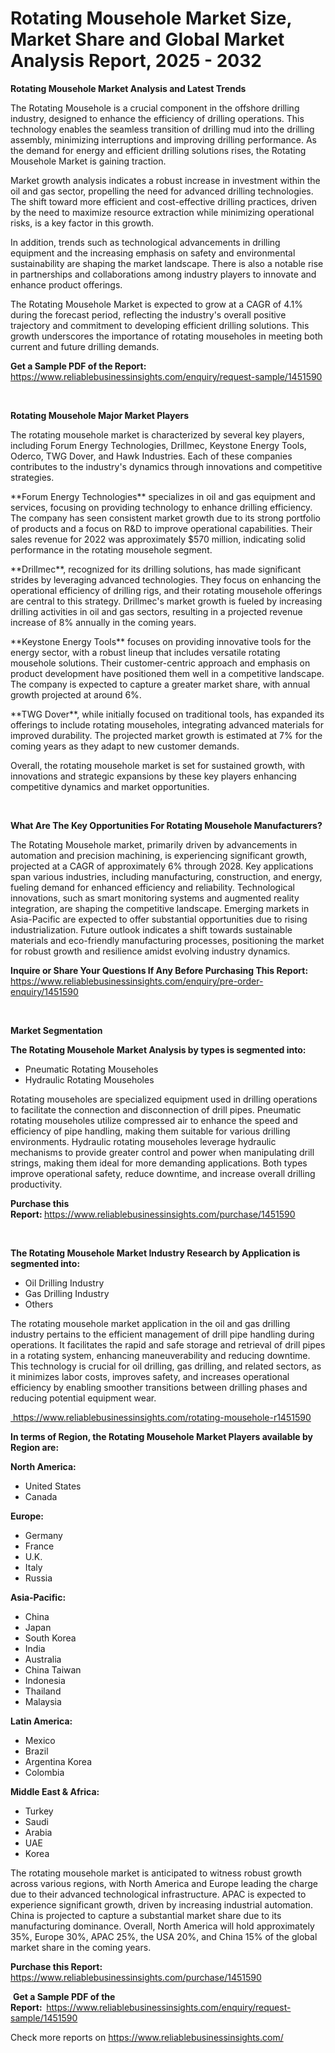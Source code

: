 <p><h1>Rotating Mousehole Market Size, Market Share and Global Market Analysis Report, 2025 - 2032</h1></p><p><strong>Rotating Mousehole Market Analysis and Latest Trends</strong></p>
<p><p>The Rotating Mousehole is a crucial component in the offshore drilling industry, designed to enhance the efficiency of drilling operations. This technology enables the seamless transition of drilling mud into the drilling assembly, minimizing interruptions and improving drilling performance. As the demand for energy and efficient drilling solutions rises, the Rotating Mousehole Market is gaining traction.</p><p>Market growth analysis indicates a robust increase in investment within the oil and gas sector, propelling the need for advanced drilling technologies. The shift toward more efficient and cost-effective drilling practices, driven by the need to maximize resource extraction while minimizing operational risks, is a key factor in this growth.</p><p>In addition, trends such as technological advancements in drilling equipment and the increasing emphasis on safety and environmental sustainability are shaping the market landscape. There is also a notable rise in partnerships and collaborations among industry players to innovate and enhance product offerings.</p><p>The Rotating Mousehole Market is expected to grow at a CAGR of 4.1% during the forecast period, reflecting the industry's overall positive trajectory and commitment to developing efficient drilling solutions. This growth underscores the importance of rotating mouseholes in meeting both current and future drilling demands.</p></p>
<p><strong>Get a Sample PDF of the Report:&nbsp;</strong> <a href="https://www.reliablebusinessinsights.com/enquiry/request-sample/1451590?utm_campaign=2716&utm_medium=2&utm_source=Github&utm_content=ia&utm_term=09042025&utm_id=rotating-mousehole">https://www.reliablebusinessinsights.com/enquiry/request-sample/1451590</a></p>
<p>&nbsp;</p>
<p><strong>Rotating Mousehole Major Market Players</strong></p>
<p><p>The rotating mousehole market is characterized by several key players, including Forum Energy Technologies, Drillmec, Keystone Energy Tools, Oderco, TWG Dover, and Hawk Industries. Each of these companies contributes to the industry's dynamics through innovations and competitive strategies.</p><p>**Forum Energy Technologies** specializes in oil and gas equipment and services, focusing on providing technology to enhance drilling efficiency. The company has seen consistent market growth due to its strong portfolio of products and a focus on R&D to improve operational capabilities. Their sales revenue for 2022 was approximately $570 million, indicating solid performance in the rotating mousehole segment.</p><p>**Drillmec**, recognized for its drilling solutions, has made significant strides by leveraging advanced technologies. They focus on enhancing the operational efficiency of drilling rigs, and their rotating mousehole offerings are central to this strategy. Drillmec's market growth is fueled by increasing drilling activities in oil and gas sectors, resulting in a projected revenue increase of 8% annually in the coming years.</p><p>**Keystone Energy Tools** focuses on providing innovative tools for the energy sector, with a robust lineup that includes versatile rotating mousehole solutions. Their customer-centric approach and emphasis on product development have positioned them well in a competitive landscape. The company is expected to capture a greater market share, with annual growth projected at around 6%.</p><p>**TWG Dover**, while initially focused on traditional tools, has expanded its offerings to include rotating mouseholes, integrating advanced materials for improved durability. The projected market growth is estimated at 7% for the coming years as they adapt to new customer demands.</p><p>Overall, the rotating mousehole market is set for sustained growth, with innovations and strategic expansions by these key players enhancing competitive dynamics and market opportunities.</p></p>
<p>&nbsp;</p>
<p><strong>What Are The Key Opportunities For Rotating Mousehole Manufacturers?</strong></p>
<p><p>The Rotating Mousehole market, primarily driven by advancements in automation and precision machining, is experiencing significant growth, projected at a CAGR of approximately 6% through 2028. Key applications span various industries, including manufacturing, construction, and energy, fueling demand for enhanced efficiency and reliability. Technological innovations, such as smart monitoring systems and augmented reality integration, are shaping the competitive landscape. Emerging markets in Asia-Pacific are expected to offer substantial opportunities due to rising industrialization. Future outlook indicates a shift towards sustainable materials and eco-friendly manufacturing processes, positioning the market for robust growth and resilience amidst evolving industry dynamics.</p></p>
<p><strong>Inquire or Share Your Questions If Any Before Purchasing This Report:</strong> <a href="https://www.reliablebusinessinsights.com/enquiry/pre-order-enquiry/1451590?utm_campaign=2716&utm_medium=2&utm_source=Github&utm_content=ia&utm_term=09042025&utm_id=rotating-mousehole">https://www.reliablebusinessinsights.com/enquiry/pre-order-enquiry/1451590</a></p>
<p>&nbsp;</p>
<p><strong>Market Segmentation</strong></p>
<p><strong>The Rotating Mousehole Market Analysis by types is segmented into:</strong></p>
<p><ul><li>Pneumatic Rotating Mouseholes</li><li>Hydraulic Rotating Mouseholes</li></ul></p>
<p><p>Rotating mouseholes are specialized equipment used in drilling operations to facilitate the connection and disconnection of drill pipes. Pneumatic rotating mouseholes utilize compressed air to enhance the speed and efficiency of pipe handling, making them suitable for various drilling environments. Hydraulic rotating mouseholes leverage hydraulic mechanisms to provide greater control and power when manipulating drill strings, making them ideal for more demanding applications. Both types improve operational safety, reduce downtime, and increase overall drilling productivity.</p></p>
<p><strong>Purchase this Report:&nbsp;</strong><a href="https://www.reliablebusinessinsights.com/purchase/1451590?utm_campaign=2716&utm_medium=2&utm_source=Github&utm_content=ia&utm_term=09042025&utm_id=rotating-mousehole">https://www.reliablebusinessinsights.com/purchase/1451590</a></p>
<p>&nbsp;</p>
<p><strong>The Rotating Mousehole Market Industry Research by Application is segmented into:</strong></p>
<p><ul><li>Oil Drilling Industry</li><li>Gas Drilling Industry</li><li>Others</li></ul></p>
<p><p>The rotating mousehole market application in the oil and gas drilling industry pertains to the efficient management of drill pipe handling during operations. It facilitates the rapid and safe storage and retrieval of drill pipes in a rotating system, enhancing maneuverability and reducing downtime. This technology is crucial for oil drilling, gas drilling, and related sectors, as it minimizes labor costs, improves safety, and increases operational efficiency by enabling smoother transitions between drilling phases and reducing potential equipment wear.</p></p>
<p><a href="https://www.reliablebusinessinsights.com/rotating-mousehole-r1451590?utm_campaign=2716&utm_medium=2&utm_source=Github&utm_content=ia&utm_term=09042025&utm_id=rotating-mousehole">&nbsp;https://www.reliablebusinessinsights.com/rotating-mousehole-r1451590</a></p>
<p><strong>In terms of Region, the Rotating Mousehole Market Players available by Region are:</strong></p>
<p>
    <p> <strong> North America: </strong>
        <ul>
            <li>United States</li>
            <li>Canada</li>
        </ul>
        </p> 
    <p> <strong> Europe: </strong>
        <ul>
            <li>Germany</li>
            <li>France</li>
            <li>U.K.</li>
            <li>Italy</li>
            <li>Russia</li>
        </ul>
        </p> 
    <p> <strong> Asia-Pacific: </strong>
        <ul>
            <li>China</li>
            <li>Japan</li>
            <li>South Korea</li>
            <li>India</li>
            <li>Australia</li>
            <li>China Taiwan</li>
            <li>Indonesia</li>
            <li>Thailand</li>
            <li>Malaysia</li>
        </ul>
        </p> 
    <p> <strong> Latin America: </strong>
        <ul>
            <li>Mexico</li>
            <li>Brazil</li>
            <li>Argentina Korea</li>
            <li>Colombia</li>
        </ul>
        </p> 
    <p> <strong> Middle East & Africa: </strong>
        <ul>
            <li>Turkey</li>
            <li>Saudi</li>
            <li>Arabia</li>
            <li>UAE</li>
            <li>Korea</li>
        </ul>
    </p>
    </p>
<p><p>The rotating mousehole market is anticipated to witness robust growth across various regions, with North America and Europe leading the charge due to their advanced technological infrastructure. APAC is expected to experience significant growth, driven by increasing industrial automation. China is projected to capture a substantial market share due to its manufacturing dominance. Overall, North America will hold approximately 35%, Europe 30%, APAC 25%, the USA 20%, and China 15% of the global market share in the coming years.</p></p>
<p><strong>Purchase this Report: </strong><a href="https://www.reliablebusinessinsights.com/purchase/1451590?utm_campaign=2716&utm_medium=2&utm_source=Github&utm_content=ia&utm_term=09042025&utm_id=rotating-mousehole">https://www.reliablebusinessinsights.com/purchase/1451590</a></p>
<p>&nbsp;<strong>Get a Sample PDF of the Report:&nbsp;&nbsp;</strong><a href="https://www.reliablebusinessinsights.com/enquiry/request-sample/1451590?utm_campaign=2716&utm_medium=2&utm_source=Github&utm_content=ia&utm_term=09042025&utm_id=rotating-mousehole">https://www.reliablebusinessinsights.com/enquiry/request-sample/1451590</a></p>
<p><strong></strong></p>
<p>Check more reports on <a href="https://www.reliablebusinessinsights.com/?utm_campaign=2716&utm_medium=2&utm_source=Github&utm_content=ia&utm_term=09042025&utm_id=rotating-mousehole">https://www.reliablebusinessinsights.com/</a></p>